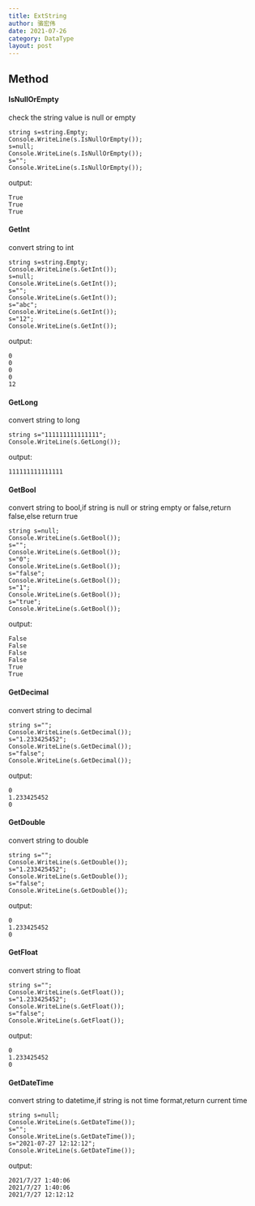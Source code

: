 ```yaml
---
title: ExtString
author: 骆宏伟
date: 2021-07-26
category: DataType
layout: post
---
```


## Method

#### IsNullOrEmpty
check the string value is null or empty
```
string s=string.Empty;
Console.WriteLine(s.IsNullOrEmpty());
s=null;
Console.WriteLine(s.IsNullOrEmpty());
s="";
Console.WriteLine(s.IsNullOrEmpty());
```
output:
```
True
True
True
```

#### GetInt
convert string to int
```
string s=string.Empty;
Console.WriteLine(s.GetInt());
s=null;
Console.WriteLine(s.GetInt());
s="";
Console.WriteLine(s.GetInt());
s="abc";
Console.WriteLine(s.GetInt());
s="12";
Console.WriteLine(s.GetInt());
```
output:
```
0
0
0
0
12
```

#### GetLong
convert string to long
```
string s="111111111111111";
Console.WriteLine(s.GetLong());
```
output:
```
111111111111111
```

#### GetBool
convert string to bool,if string is null or string empty or false,return false,else return true
```
string s=null;
Console.WriteLine(s.GetBool());
s="";
Console.WriteLine(s.GetBool());
s="0";
Console.WriteLine(s.GetBool());
s="false";
Console.WriteLine(s.GetBool());
s="1";
Console.WriteLine(s.GetBool());
s="true";
Console.WriteLine(s.GetBool());
```
output:
```
False
False
False
False
True
True
```

#### GetDecimal
convert string to decimal
```
string s="";
Console.WriteLine(s.GetDecimal());
s="1.233425452";
Console.WriteLine(s.GetDecimal());
s="false";
Console.WriteLine(s.GetDecimal());
```
output:
```
0
1.233425452
0
```

#### GetDouble
convert string to double
```
string s="";
Console.WriteLine(s.GetDouble());
s="1.233425452";
Console.WriteLine(s.GetDouble());
s="false";
Console.WriteLine(s.GetDouble());
```
output:
```
0
1.233425452
0
```

#### GetFloat
convert string to float
```
string s="";
Console.WriteLine(s.GetFloat());
s="1.233425452";
Console.WriteLine(s.GetFloat());
s="false";
Console.WriteLine(s.GetFloat());
```
output:
```
0
1.233425452
0
```

#### GetDateTime
convert string to datetime,if string is not time format,return current time
```
string s=null;
Console.WriteLine(s.GetDateTime());
s="";
Console.WriteLine(s.GetDateTime());
s="2021-07-27 12:12:12";
Console.WriteLine(s.GetDateTime());
```
output:
```
2021/7/27 1:40:06
2021/7/27 1:40:06
2021/7/27 12:12:12
```

